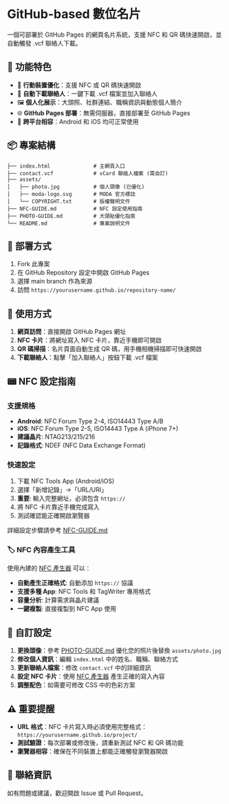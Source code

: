 # GitHub-based 數位名片

一個可部署於 GitHub Pages 的網頁名片系統，支援 NFC 和 QR 碼快速開啟，並自動觸發 .vcf 聯絡人下載。

## 🎯 功能特色

- 📱 **行動裝置優化**：支援 NFC 或 QR 碼快速開啟
- 📇 **自動下載聯絡人**：一鍵下載 .vcf 檔案並加入聯絡人
- 🖼 **個人化展示**：大頭照、社群連結、職稱資訊與動態個人簡介
- 🌐 **GitHub Pages 部署**：無需伺服器，直接部署至 GitHub Pages
- 📱 **跨平台相容**：Android 和 iOS 均可正常使用

## 📦 專案結構

```
├── index.html              # 主網頁入口
├── contact.vcf             # vCard 聯絡人檔案 (需自訂)
├── assets/
│   ├── photo.jpg           # 個人頭像 (已優化)
│   ├── moda-logo.svg       # MODA 官方標誌
│   └── COPYRIGHT.txt       # 版權聲明文件
├── NFC-GUIDE.md            # NFC 設定使用指南
├── PHOTO-GUIDE.md          # 大頭貼優化指南
└── README.md               # 專案說明文件
```

## 🚀 部署方式

1. Fork 此專案
2. 在 GitHub Repository 設定中開啟 GitHub Pages
3. 選擇 main branch 作為來源
4. 訪問 `https://yourusername.github.io/repository-name/`

## 📱 使用方式

1. **網頁訪問**：直接開啟 GitHub Pages 網址
2. **NFC 卡片**：將網址寫入 NFC 卡片，靠近手機即可開啟
3. **QR 碼掃描**：名片頁面自動生成 QR 碼，用手機相機掃描即可快速開啟
4. **下載聯絡人**：點擊「加入聯絡人」按鈕下載 .vcf 檔案

## 📟 NFC 設定指南

### 支援規格
- **Android**: NFC Forum Type 2-4, ISO14443 Type A/B
- **iOS**: NFC Forum Type 2-5, ISO14443 Type A (iPhone 7+)
- **建議晶片**: NTAG213/215/216
- **記錄格式**: NDEF (NFC Data Exchange Format)

### 快速設定
1. 下載 NFC Tools App (Android/iOS)
2. 選擇「新增記錄」→「URL/URI」
3. **重要**: 輸入完整網址，必須包含 `https://`
4. 將 NFC 卡片靠近手機完成寫入
5. 測試確認能正確開啟瀏覽器

詳細設定步驟請參考 [NFC-GUIDE.md](NFC-GUIDE.md)
### 🏷️ NFC 內容產生工具
使用內建的 [NFC 產生器](nfc-generator.html) 可以：
- **自動產生正確格式**: 自動添加 `https://` 協議
- **支援多種 App**: NFC Tools 和 TagWriter 專用格式
- **容量分析**: 計算需求與晶片建議
- **一鍵複製**: 直接複製到 NFC App 使用

## 🔧 自訂設定

1. **更換頭像**：參考 [PHOTO-GUIDE.md](PHOTO-GUIDE.md) 優化您的照片後替換 `assets/photo.jpg`
2. **修改個人資訊**：編輯 `index.html` 中的姓名、職稱、聯絡方式
3. **更新聯絡人檔案**：修改 `contact.vcf` 中的詳細資訊
4. **設定 NFC 卡片**：使用 [NFC 產生器](nfc-generator.html) 產生正確的寫入內容
5. **調整配色**：如需要可修改 CSS 中的色彩方案

## ⚠️ 重要提醒

- **URL 格式**：NFC 卡片寫入時必須使用完整格式：`https://yourusername.github.io/project/`
- **測試驗證**：每次部署或修改後，請重新測試 NFC 和 QR 碼功能
- **瀏覽器相容**：確保在不同裝置上都能正確觸發瀏覽器開啟

## 📧 聯絡資訊

如有問題或建議，歡迎開啟 Issue 或 Pull Request。
